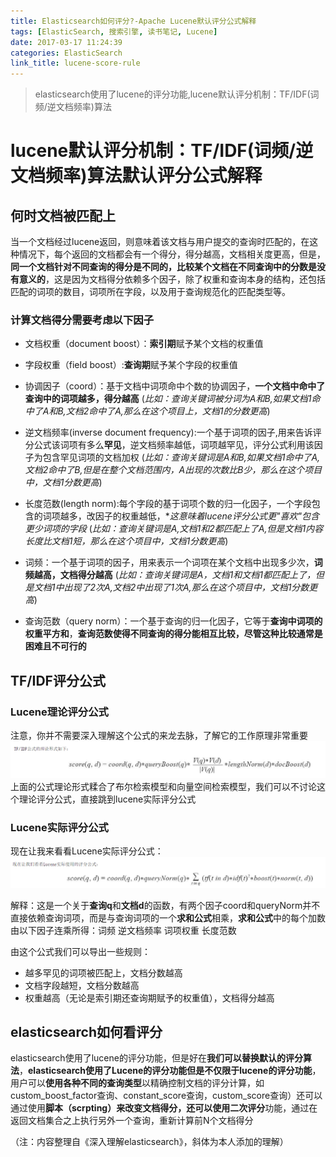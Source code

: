 ```yaml
---
title: Elasticsearch如何评分?-Apache Lucene默认评分公式解释
tags: [ElasticSearch, 搜索引擎, 读书笔记, Lucene]
date: 2017-03-17 11:24:39
categories: ElasticSearch
link_title: lucene-score-rule
---
```

> elasticsearch使用了lucene的评分功能,lucene默认评分机制：TF/IDF(词频/逆文档频率)算法

<!-- more -->

# lucene默认评分机制：TF/IDF(词频/逆文档频率)算法默认评分公式解释


## 何时文档被匹配上
当一个文档经过lucene返回，则意味着该文档与用户提交的查询时匹配的，在这种情况下，每个返回的文档都会有一个得分，得分越高，文档相关度更高，但是，**同一个文档针对不同查询的得分是不同的，比较某个文档在不同查询中的分数是没有意义的**，这是因为文档得分依赖多个因子，除了权重和查询本身的结构，还包括匹配的词项的数目，词项所在字段，以及用于查询规范化的匹配类型等。

### 计算文档得分需要考虑以下因子

- 文档权重（document boost）：**索引期**赋予某个文档的权重值

- 字段权重（field boost）:**查询期**赋予某个字段的权重值

- 协调因子（coord）：基于文档中词项命中个数的协调因子，**一个文档中命中了查询中的词项越多，得分越高**
  (*比如：查询关键词被分词为A和B,如果文档1命中了A和B,文档2命中了A,那么在这个项目上，文档1的分数更高*)

- 逆文档频率(inverse document frequency):一个基于词项的因子,用来告诉评分公式该词项有多么**罕见**，逆文档频率越低，词项越罕见，评分公式利用该因子为包含罕见词项的文档加权
  (*比如：查询关键词是A和B,如果文档1命中了A,文档2命中了B,但是在整个文档范围内，A出现的次数比B少，那么在这个项目中，文档1分数更高*)

- 长度范数(length norm):每个字段的基于词项个数的归一化因子，一个字段包含的词项越多，改因子的权重越低，**这意味着lucene评分公式更"喜欢"包含更少词项的字段*
  (*比如：查询关键词是A,文档1和2都匹配上了A,但是文档1内容长度比文档1短，那么在这个项目中，文档1分数更高*)

- 词频：一个基于词项的因子，用来表示一个词项在某个文档中出现多少次，**词频越高，文档得分越高**
 (*比如：查询关键词是A，文档1和文档1都匹配上了，但是文档1中出现了2次A,文档2中出现了1次A,那么在这个项目中，文档1分数更高*)

- 查询范数（query norm）：一个基于查询的归一化因子，它等于**查询中词项的权重平方和**，**查询范数使得不同查询的得分能相互比较，尽管这种比较通常是困难且不可行的**

## TF/IDF评分公式
### Lucene理论评分公式
注意，你并不需要深入理解这个公式的来龙去脉，了解它的工作原理非常重要
![](lucene-score-rule/01.png)
上面的公式理论形式糅合了布尔检索模型和向量空间检索模型，我们可以不讨论这个理论评分公式，直接跳到lucene实际评分公式
### Lucene实际评分公式
现在让我来看看Lucene实际评分公式：
![](lucene-score-rule/02.png)

解释：这是一个关于**查询q**和**文档d**的函数，有两个因子coord和queryNorm并不直接依赖查询词项，而是与查询词项的一个**求和公式**相乘，**求和公式**中的每个加数由以下因子连乘所得：词频 逆文档频率 词项权重 长度范数

由这个公式我们可以导出一些规则：
- 越多罕见的词项被匹配上，文档分数越高
- 文档字段越短，文档分数越高
- 权重越高（无论是索引期还查询期赋予的权重值），文档得分越高

## elasticsearch如何看评分
elasticsearch使用了lucene的评分功能，但是好在**我们可以替换默认的评分算法**，**elasticsearch使用了Lucene的评分功能但是不仅限于lucene的评分功能**，用户可以**使用各种不同的查询类型**以精确控制文档的评分计算，如custom_boost_factor查询、constant_score查询，custom_score查询）还可以通过使用**脚本（scrpting）**来改变文档得分，还可以使用**二次评分**功能，通过在返回文档集合之上执行另外一个查询，重新计算前N个文档得分

（注：内容整理自《深入理解elasticsearch》，斜体为本人添加的理解）



